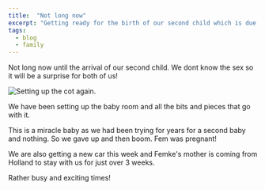 ```yaml
---
title:  "Not long now"
excerpt: "Getting ready for the birth of our second child which is due very soon!"
tags:
  - blog
  - family
---
```

Not long now until the arrival of our second child.
We dont know the sex so it will be a surprise for both of us!

![Setting up the cot again.](https://mcblogfiles.blob.core.windows.net/images/2017/05/IMG_0006.JPG)

We have been setting up the baby room and all the bits and pieces that go with it.

This is a miracle baby as we had been trying for years for a second baby and nothing. So we gave up and then boom. Fem was pregnant!

We are also getting a new car this week and Femke's mother is coming from Holland to stay with us for just over 3 weeks.

Rather busy and exciting times!


